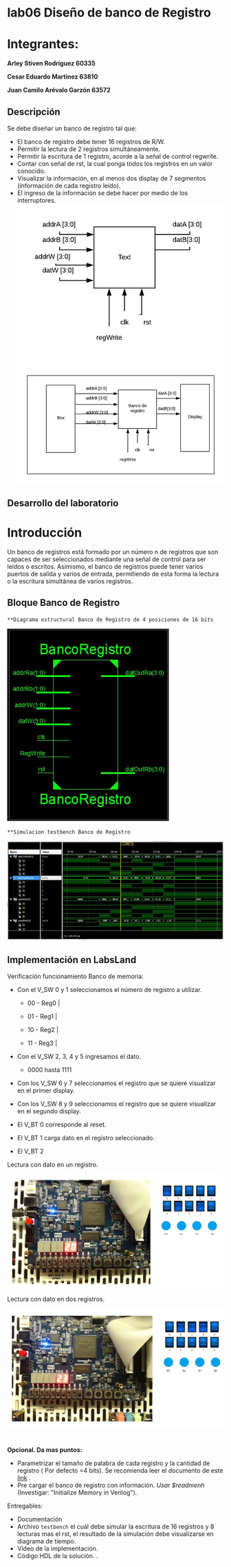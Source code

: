 ﻿# lab06 Diseño de banco de Registro

# Integrantes:
**Arley Stiven Rodriguez 60335**

**Cesar Eduardo Martinez 63810**

**Juan Camilo Arévalo Garzón 63572**

## Descripción 
Se debe diseñar un banco de registro tal que:

* El banco de registro debe tener 16 registros de R/W.
* Permitir la lectura de 2 registros  simultáneamente. 
* Permitir la escritura  de 1 registro, acorde a la señal de control regwrite.
* Contar con señal de rst, la cual  ponga  todos los registros en un valor conocido.
* Visualizar la información, en al menos dos display de 7 segmentos (información de cada registro leído).
* El ingreso de la información se debe hacer por medio de los interruptores.
![cn](https://github.com/Fabeltranm/SPARTAN6-ATMEGA-MAX5864/blob/master/lab/lab07-BancosRgistro/doc/caja%20negra.png)
![caja](https://github.com/Fabeltranm/SPARTAN6-ATMEGA-MAX5864/blob/master/lab/lab07-BancosRgistro/doc/banco%20registro.png)

## Desarrollo del laboratorio

# Introducción

Un banco de registros está formado por un número n de registros que son capaces de
ser seleccionados mediante una señal de control para ser leídos o escritos. 
Asimismo, el banco de registros puede tener varios puertos de salida y varios de entrada,
permitiendo de esta forma la lectura o la escritura simultánea de varios registros.

## Bloque Banco de Registro

	**Diagrama estructural Banco de Registro de 4 posiciones de 16 bits

![SIMULACION_SUM](https://github.com/ELINGAP-7545/lab06-grupo15_/blob/master/images/schema_ban_reg.JPG)

	**Simulacion testbench Banco de Registro

![SIMULACION_SUM](https://github.com/ELINGAP-7545/lab06-grupo15_/blob/master/images/tb_ban_reg.JPG)

## Implementación en LabsLand
Verificación funcionamiento Banco de memoria:

* Con el V_SW 0 y 1 seleccionamos el número de registro a utilizar.

  * 00 - Reg0 |

  * 01 - Reg1 |

  * 10 - Reg2 |

  * 11 - Reg3 |

* Con el V_SW 2, 3, 4 y 5 ingresamos el dato.

  * 0000 hasta 1111

* Con los V_SW 6 y 7 seleccionamos el registro que se quiere visualizar
  en el primer display. 

* Con los V_SW 8 y 9 seleccionamos el registro que se quiere visualizar
  en el segundo display.


* El V_BT 0 corresponde al reset.

* El V_BT 1 carga dato en el registro seleccionado.

* El V_BT 2 


Lectura con dato en un registro.

![SIMULACION_LAB](https://github.com/ELINGAP-7545/lab06-grupo15_/blob/master/images/Labsland.JPG)

Lectura con dato en dos registros.

![LABsland_l](https://github.com/ELINGAP-7545/lab06-grupo15_/blob/master/images/Labsland2.JPG)



#
**Opcional. Da mas puntos:**
* Parametrizar el tamaño de palabra de cada registro  y la cantidad de registro ( Por defecto =4 bits). Se recomienda leer el documento de este [link](https://ocw.mit.edu/courses/electrical-engineering-and-computer-science/6-884-complex-digital-systems-spring-2005/related-resources/parameter_models.pdf) .
* Pre cargar el banco de registro con información.  _Usar $readmenh_  (Investigar: "Initialize Memory in Verilog").

Entregables:

* Documentación
* Archivo `testbench` el cuál debe simular la escritura de 16 registros y 8 lecturas mas el rst, el resultado de la simulación debe visualizarse en diagrama de tiempo.
* Vídeo de la implementación.
* Código HDL de la solución.
.




